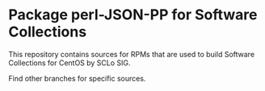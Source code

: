 # Package perl-JSON-PP for Software Collections

This repository contains sources for RPMs that are used
to build Software Collections for CentOS by SCLo SIG.

Find other branches for specific sources.
